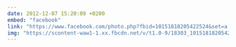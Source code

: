 ```yaml
---
date: 2012-12-07 15:20:09 +0200
embed: "facebook"
link: "https://www.facebook.com/photo.php?fbid=10151818205422524&set=a.10150345935997524.424350.558382523&type=3"
img: "https://scontent-waw1-1.xx.fbcdn.net/v/t1.0-9/18303_10151818205422524_47395918_n.jpg?oh=0663b7454a2bfac8bb033a74f2e171a7&oe=5954DB35"
---
```

